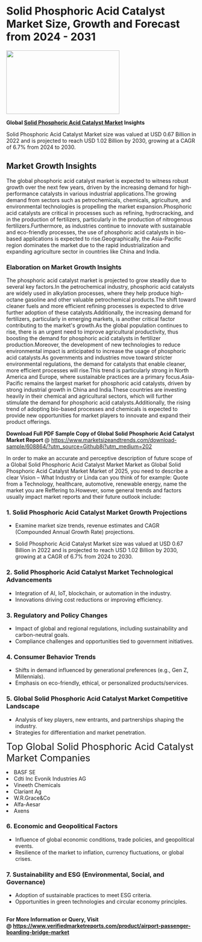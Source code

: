<H1>Solid Phosphoric Acid Catalyst Market Size, Growth and Forecast from 2024 - 2031</H1><img class="aligncenter size-medium wp-image-584254" src="https://thirdeyenews.in/wp-content/uploads/2024/09/Global-Market-Research-300x168.jpeg" alt="" width="300" height="168" /><p><strong>Global&nbsp;<a href="https://www.marketsizeandtrends.com/download-sample/608864/?utm_source=Github8j?utm_medium=202">Solid Phosphoric Acid Catalyst Market</a> Insights</strong></p><p>Solid Phosphoric Acid Catalyst Market size was valued at USD 0.67 Billion in 2022 and is projected to reach USD 1.02 Billion by 2030, growing at a CAGR of 6.7% from 2024 to 2030.</p><p><h2>Market Growth Insights</h2> The global phosphoric acid catalyst market is expected to witness robust growth over the next few years, driven by the increasing demand for high-performance catalysts in various industrial applications.The growing demand from sectors such as petrochemicals, chemicals, agriculture, and environmental technologies is propelling the market expansion.Phosphoric acid catalysts are critical in processes such as refining, hydrocracking, and in the production of fertilizers, particularly in the production of nitrogenous fertilizers.Furthermore, as industries continue to innovate with sustainable and eco-friendly processes, the use of phosphoric acid catalysts in bio-based applications is expected to rise.Geographically, the Asia-Pacific region dominates the market due to the rapid industrialization and expanding agriculture sector in countries like China and India. <h3>Elaboration on Market Growth Insights</h3> The phosphoric acid catalyst market is projected to grow steadily due to several key factors.In the petrochemical industry, phosphoric acid catalysts are widely used in alkylation processes, where they help produce high-octane gasoline and other valuable petrochemical products.The shift toward cleaner fuels and more efficient refining processes is expected to drive further adoption of these catalysts.Additionally, the increasing demand for fertilizers, particularly in emerging markets, is another critical factor contributing to the market's growth.As the global population continues to rise, there is an urgent need to improve agricultural productivity, thus boosting the demand for phosphoric acid catalysts in fertilizer production.Moreover, the development of new technologies to reduce environmental impact is anticipated to increase the usage of phosphoric acid catalysts.As governments and industries move toward stricter environmental regulations, the demand for catalysts that enable cleaner, more efficient processes will rise.This trend is particularly strong in North America and Europe, where sustainable practices are a primary focus.Asia-Pacific remains the largest market for phosphoric acid catalysts, driven by strong industrial growth in China and India.These countries are investing heavily in their chemical and agricultural sectors, which will further stimulate the demand for phosphoric acid catalysts.Additionally, the rising trend of adopting bio-based processes and chemicals is expected to provide new opportunities for market players to innovate and expand their product offerings.</p><p><span class=""><strong>Download Full PDF Sample Copy of Global Solid Phosphoric Acid Catalyst Market Report</strong> @ <a href="https://www.marketsizeandtrends.com/download-sample/608864/?utm_source=Github8j?utm_medium=202" target="_blank">https://www.marketsizeandtrends.com/download-sample/608864/?utm_source=Github8j?utm_medium=202</a></span></p><p>In order to make an accurate and perceptive description of future scope of a Global&nbsp;Solid Phosphoric Acid Catalyst Market Market as Global&nbsp;Solid Phosphoric Acid Catalyst Market Market of 2025, you need to describe a clear Vision &ndash; What Industry or Linda can you think of for example: Quote from a Technology, healthcare, automotive, renewable energy, name the market you are Reffering to.However, some general trends and factors usually impact market reports and their future outlook include:</p><h3>1.&nbsp;<strong>Solid Phosphoric Acid Catalyst Market Growth Projections</strong></h3><ul><li>Examine market size trends, revenue estimates and CAGR (Compounded Annual Growth Rate) projections.</li><li><p>Solid Phosphoric Acid Catalyst Market size was valued at USD 0.67 Billion in 2022 and is projected to reach USD 1.02 Billion by 2030, growing at a CAGR of 6.7% from 2024 to 2030.</p></li></ul><h3>2.&nbsp;<strong>Solid Phosphoric Acid Catalyst Market Technological Advancements</strong></h3><ul><li>Integration of AI, IoT, blockchain, or automation in the industry.</li><li>Innovations driving cost reductions or improving efficiency.</li></ul><h3>3.&nbsp;<strong>Regulatory and Policy Changes</strong></h3><ul><li>Impact of global and regional regulations, including sustainability and carbon-neutral goals.</li><li>Compliance challenges and opportunities tied to government initiatives.</li></ul><h3>4.&nbsp;<strong>Consumer Behavior Trends</strong></h3><ul><li>Shifts in demand influenced by generational preferences (e.g., Gen Z, Millennials).</li><li>Emphasis on eco-friendly, ethical, or personalized products/services.</li></ul><h3>5.&nbsp;<strong>Global Solid Phosphoric Acid Catalyst Market Competitive Landscape</strong></h3><ul><li>Analysis of key players, new entrants, and partnerships shaping the industry.</li><li>Strategies for differentiation and market penetration.</li></ul><p data-pm-slice="1 1 []"><span style="color: inherit; font-family: inherit; font-size: 25px;">Top Global Solid Phosphoric Acid Catalyst Market Companies</span></p><div class="" data-test-id=""><p><li>BASF SE</li><li> Cdti Inc Evonik Industries AG</li><li> Vineeth Chemicals</li><li> Clariant Ag</li><li> W.R.Grace&Co</li><li> Alfa-Aesar</li><li> Axens</li></p></div><h3>6.&nbsp;<strong>Economic and Geopolitical Factors</strong></h3><ul><li>Influence of global economic conditions, trade policies, and geopolitical events.</li><li>Resilience of the market to inflation, currency fluctuations, or global crises.</li></ul><h3>7.&nbsp;<strong>Sustainability and ESG (Environmental, Social, and Governance)</strong></h3><ul><li>Adoption of sustainable practices to meet ESG criteria.</li><li>Opportunities in green technologies and circular economy principles.</li></ul><h2><strong style="font-size: 14px;">For More Information or Query, Visit @&nbsp;</strong><a style="background-color: #ffffff; font-size: 14px;" href="https://www.marketsizeandtrends.com/report/solid-phosphoric-acid-catalyst-market/" target="_blank">https://www.verifiedmarketreports.com/product/airport-passenger-boarding-bridge-market</a></h2>